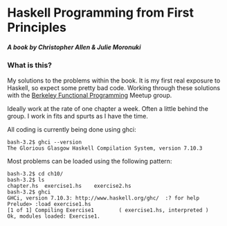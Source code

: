 # Haskell Programming from First Principles

##### A book by Christopher Allen & Julie Moronuki

### What is this?

My solutions to the problems within the book. It is my first real exposure to Haskell, so expect some pretty bad code. Working through these solutions with the [Berkeley Functional Programming](http://www.meetup.com/eastbayfunctionalprogramming/events/232162705/) Meetup group.

Ideally work at the rate of one chapter a week. Often a little behind the group. I work in fits and spurts as I have the time.

All coding is currently being done using ghci:

```
bash-3.2$ ghci --version
The Glorious Glasgow Haskell Compilation System, version 7.10.3
```

Most problems can be loaded using the following pattern:
```
bash-3.2$ cd ch10/
bash-3.2$ ls
chapter.hs	exercise1.hs	exercise2.hs
bash-3.2$ ghci
GHCi, version 7.10.3: http://www.haskell.org/ghc/  :? for help
Prelude> :load exercise1.hs 
[1 of 1] Compiling Exercise1        ( exercise1.hs, interpreted )
Ok, modules loaded: Exercise1.
```
